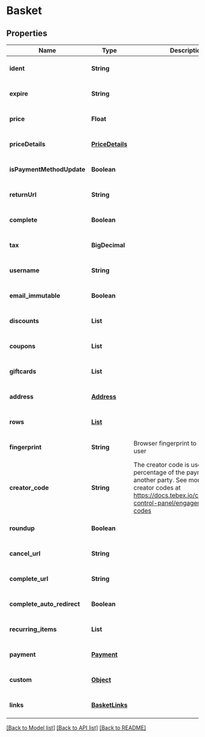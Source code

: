 # Basket
## Properties

| Name | Type | Description | Notes |
|------------ | ------------- | ------------- | -------------|
| **ident** | **String** |  | [optional] [default to null] |
| **expire** | **String** |  | [optional] [default to null] |
| **price** | **Float** |  | [optional] [default to null] |
| **priceDetails** | [**PriceDetails**](PriceDetails.md) |  | [optional] [default to null] |
| **isPaymentMethodUpdate** | **Boolean** |  | [optional] [default to null] |
| **returnUrl** | **String** |  | [optional] [default to null] |
| **complete** | **Boolean** |  | [optional] [default to null] |
| **tax** | **BigDecimal** |  | [optional] [default to null] |
| **username** | **String** |  | [optional] [default to null] |
| **email\_immutable** | **Boolean** |  | [optional] [default to null] |
| **discounts** | **List** |  | [optional] [default to null] |
| **coupons** | **List** |  | [optional] [default to null] |
| **giftcards** | **List** |  | [optional] [default to null] |
| **address** | [**Address**](Address.md) |  | [optional] [default to null] |
| **rows** | [**List**](BasketRow.md) |  | [optional] [default to null] |
| **fingerprint** | **String** | Browser fingerprint to identify the user | [optional] [default to null] |
| **creator\_code** | **String** | The creator code is used to share a percentage of the payment with another party. See more about creator codes at https://docs.tebex.io/creators/tebex-control-panel/engagement/creator-codes | [optional] [default to null] |
| **roundup** | **Boolean** |  | [optional] [default to null] |
| **cancel\_url** | **String** |  | [optional] [default to null] |
| **complete\_url** | **String** |  | [optional] [default to null] |
| **complete\_auto\_redirect** | **Boolean** |  | [optional] [default to null] |
| **recurring\_items** | **List** |  | [optional] [default to null] |
| **payment** | [**Payment**](.md) |  | [optional] [default to null] |
| **custom** | [**Object**](.md) |  | [optional] [default to null] |
| **links** | [**BasketLinks**](BasketLinks.md) |  | [optional] [default to null] |

[[Back to Model list]](../README.md#documentation-for-models) [[Back to API list]](../README.md#documentation-for-api-endpoints) [[Back to README]](../README.md)

